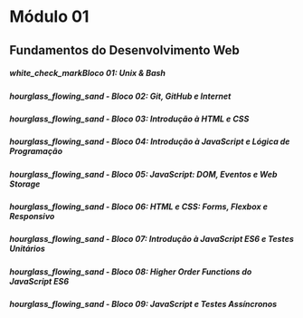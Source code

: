 # Módulo 01

## Fundamentos do Desenvolvimento Web 

##### white_check_markBloco 01: Unix & Bash

##### hourglass_flowing_sand - Bloco 02: Git, GitHub e Internet

##### hourglass_flowing_sand - Bloco 03: Introdução à HTML e CSS

##### hourglass_flowing_sand - Bloco 04: Introdução à JavaScript e Lógica de Programação

##### hourglass_flowing_sand - Bloco 05: JavaScript: DOM, Eventos e Web Storage

##### hourglass_flowing_sand - Bloco 06: HTML e CSS: Forms, Flexbox e Responsivo

##### hourglass_flowing_sand - Bloco 07: Introdução à JavaScript ES6 e Testes Unitários

##### hourglass_flowing_sand - Bloco 08: Higher Order Functions do JavaScript ES6

##### hourglass_flowing_sand - Bloco 09: JavaScript e Testes Assíncronos

